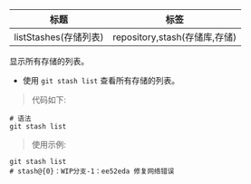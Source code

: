 | 标题                  | 标签                          |
| --------------------- | ----------------------------- |
| listStashes(存储列表) | repository,stash(存储库,存储) |

显示所有存储的列表。

- 使用 `git stash list` 查看所有存储的列表。

> 代码如下:

```shell
# 语法
git stash list
```

> 使用示例:

```shell
git stash list
# stash@{0}：WIP分支-1：ee52eda 修复网络错误
```
